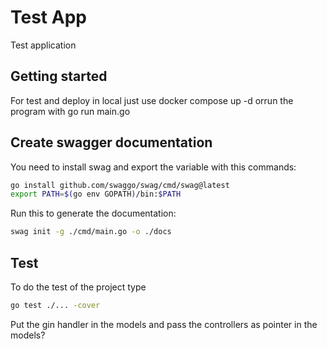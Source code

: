 # Test App

Test application

## Getting started

For test and deploy in local just use docker compose up -d orrun the program with go run main.go

## Create swagger documentation
You need to install swag and export the variable with this commands:
```sh
go install github.com/swaggo/swag/cmd/swag@latest
export PATH=$(go env GOPATH)/bin:$PATH
``` 

Run this to generate the documentation:
```sh
swag init -g ./cmd/main.go -o ./docs
```

## Test

To do the test of the project type
```sh
go test ./... -cover
```


Put the gin handler in the models and pass the controllers as pointer in the models?